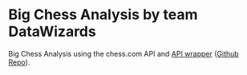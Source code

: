 # Big Chess Analysis by team DataWizards

Big Chess Analysis using the chess.com API and [API wrapper](https://chesscom.readthedocs.io/en/latest/) ([Github Repo](https://github.com/sarartur/chess.com)).

